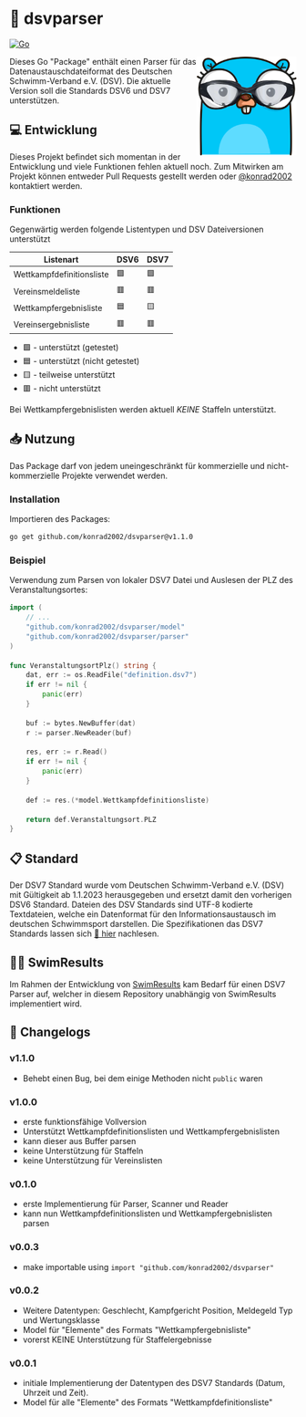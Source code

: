 # 📝 dsvparser

[![Go](https://github.com/konrad2002/dsvparser/actions/workflows/go.yml/badge.svg)](https://github.com/konrad2002/dsvparser/actions/workflows/go.yml)

<img src="dsvparser.png" align="right" alt="dsvparser logo" width="175">

Dieses Go "Package" enthält einen Parser für das Datenaustauschdateiformat des Deutschen Schwimm-Verband e.V. (DSV).
Die aktuelle Version soll die Standards DSV6 und DSV7 unterstützen.

## 💻 Entwicklung

Dieses Projekt befindet sich momentan in der Entwicklung und viele Funktionen fehlen aktuell noch.
Zum Mitwirken am Projekt können entweder Pull Requests gestellt werden oder [@konrad2002](https://weiss-konrad.de) kontaktiert werden.

### Funktionen

Gegenwärtig werden folgende Listentypen und DSV Dateiversionen unterstützt

| **Listenart**             | **DSV6** | **DSV7** |
|---------------------------|----------|----------|
| Wettkampfdefinitionsliste | 🟩       | 🟩       |
| Vereinsmeldeliste         | 🟥       | 🟥       |
| Wettkampfergebnisliste    | 🟦       | 🟨       |
| Vereinsergebnisliste      | 🟥       | 🟥       |

- 🟩 - unterstützt (getestet)
- 🟦 - unterstützt (nicht getestet)
- 🟨 - teilweise unterstützt
- 🟥 - nicht unterstützt

Bei Wettkampfergebnislisten werden aktuell *KEINE* Staffeln unterstützt.

## 📥 Nutzung

Das Package darf von jedem uneingeschränkt für kommerzielle und nicht-kommerzielle Projekte verwendet werden.

### Installation

Importieren des Packages:

```sh
go get github.com/konrad2002/dsvparser@v1.1.0
```

### Beispiel

Verwendung zum Parsen von lokaler DSV7 Datei und Auslesen der PLZ des Veranstaltungsortes:

```go
import (
	// ...
	"github.com/konrad2002/dsvparser/model"
	"github.com/konrad2002/dsvparser/parser"
)

func VeranstaltungsortPlz() string {
	dat, err := os.ReadFile("definition.dsv7")
	if err != nil {
		panic(err)
	}
	
	buf := bytes.NewBuffer(dat)
	r := parser.NewReader(buf)
	
	res, err := r.Read()
	if err != nil {
		panic(err)
	}
	
	def := res.(*model.Wettkampfdefinitionsliste)
	
	return def.Veranstaltungsort.PLZ
}

```

## 📋 Standard

Der DSV7 Standard wurde vom Deutschen Schwimm-Verband e.V. (DSV) mit Gültigkeit ab 1.1.2023 herausgegeben und ersetzt damit den vorherigen DSV6 Standard.
Dateien des DSV Standards sind UTF-8 kodierte Textdateien, welche ein Datenformat für den Informationsaustausch im deutschen Schwimmsport darstellen.
Die Spezifikationen das DSV7 Standards lassen sich [🔗 hier](https://www.dsv.de/fileadmin/dsv/documents/Amtliche_Mitteilungen/DSV_Standard07_rot_markiete_Aenderungen.pdf) nachlesen.

## 🏊‍♀️ SwimResults

Im Rahmen der Entwicklung von [SwimResults](https://swimresults.de) kam Bedarf für einen DSV7 Parser auf, welcher in diesem Repository unabhängig von SwimResults implementiert wird.

## 📄 Changelogs

### v1.1.0

- Behebt einen Bug, bei dem einige Methoden nicht `public` waren

### v1.0.0

- erste funktionsfähige Vollversion
- Unterstützt Wettkampfdefinitionslisten und Wettkampfergebnislisten
- kann dieser aus Buffer parsen
- keine Unterstützung für Staffeln
- keine Unterstützung für Vereinslisten

### v0.1.0

- erste Implementierung für Parser, Scanner und Reader
- kann nun Wettkampfdefinitionslisten und Wettkampfergebnislisten parsen

### v0.0.3

- make importable using `import "github.com/konrad2002/dsvparser"`

### v0.0.2

- Weitere Datentypen: Geschlecht, Kampfgericht Position, Meldegeld Typ und Wertungsklasse
- Model für "Elemente" des Formats "Wettkampfergebnisliste"
- vorerst KEINE Unterstützung für Staffelergebnisse

### v0.0.1

- initiale Implementierung der Datentypen des DSV7 Standards (Datum, Uhrzeit und Zeit).
- Model für alle "Elemente" des Formats "Wettkampfdefinitionsliste"
